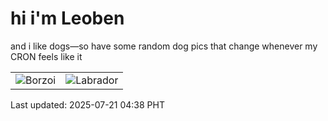 # hi i'm Leoben

and i like dogs—so have some random dog pics that change whenever my CRON feels like it

|  |  |
|--------|----------|
| ![Borzoi](https://random-dog-vercel.vercel.app/api/random-borzoi?v=1753043900) | ![Labrador](https://random-dog-vercel.vercel.app/api/random-labrador?v=1753043900) |

Last updated: 2025-07-21 04:38 PHT
